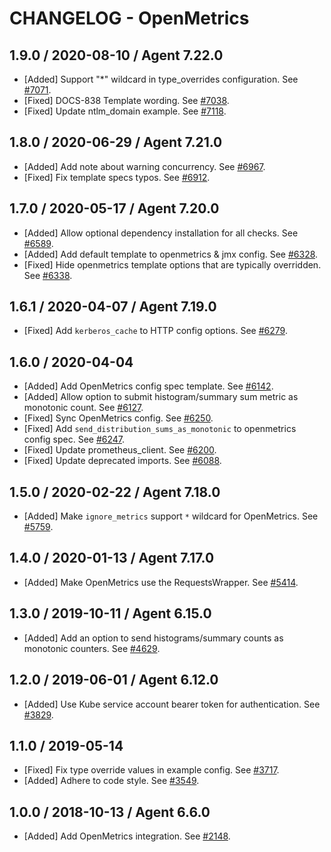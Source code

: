 # CHANGELOG - OpenMetrics

## 1.9.0 / 2020-08-10 / Agent 7.22.0

* [Added] Support "*" wildcard in type_overrides configuration. See [#7071](https://github.com/DataDog/integrations-core/pull/7071).
* [Fixed] DOCS-838 Template wording. See [#7038](https://github.com/DataDog/integrations-core/pull/7038).
* [Fixed] Update ntlm_domain example. See [#7118](https://github.com/DataDog/integrations-core/pull/7118).

## 1.8.0 / 2020-06-29 / Agent 7.21.0

* [Added] Add note about warning concurrency. See [#6967](https://github.com/DataDog/integrations-core/pull/6967).
* [Fixed] Fix template specs typos. See [#6912](https://github.com/DataDog/integrations-core/pull/6912).

## 1.7.0 / 2020-05-17 / Agent 7.20.0

* [Added] Allow optional dependency installation for all checks. See [#6589](https://github.com/DataDog/integrations-core/pull/6589).
* [Added] Add default template to openmetrics & jmx config. See [#6328](https://github.com/DataDog/integrations-core/pull/6328).
* [Fixed] Hide openmetrics template options that are typically overridden. See [#6338](https://github.com/DataDog/integrations-core/pull/6338).

## 1.6.1 / 2020-04-07 / Agent 7.19.0

* [Fixed] Add `kerberos_cache` to HTTP config options. See [#6279](https://github.com/DataDog/integrations-core/pull/6279).

## 1.6.0 / 2020-04-04

* [Added] Add OpenMetrics config spec template. See [#6142](https://github.com/DataDog/integrations-core/pull/6142).
* [Added] Allow option to submit histogram/summary sum metric as monotonic count. See [#6127](https://github.com/DataDog/integrations-core/pull/6127).
* [Fixed] Sync OpenMetrics config. See [#6250](https://github.com/DataDog/integrations-core/pull/6250).
* [Fixed] Add `send_distribution_sums_as_monotonic` to openmetrics config spec. See [#6247](https://github.com/DataDog/integrations-core/pull/6247).
* [Fixed] Update prometheus_client. See [#6200](https://github.com/DataDog/integrations-core/pull/6200).
* [Fixed] Update deprecated imports. See [#6088](https://github.com/DataDog/integrations-core/pull/6088).

## 1.5.0 / 2020-02-22 / Agent 7.18.0

* [Added] Make `ignore_metrics` support `*` wildcard for OpenMetrics. See [#5759](https://github.com/DataDog/integrations-core/pull/5759).

## 1.4.0 / 2020-01-13 / Agent 7.17.0

* [Added] Make OpenMetrics use the RequestsWrapper. See [#5414](https://github.com/DataDog/integrations-core/pull/5414).

## 1.3.0 / 2019-10-11 / Agent 6.15.0

* [Added] Add an option to send histograms/summary counts as monotonic counters. See [#4629](https://github.com/DataDog/integrations-core/pull/4629).

## 1.2.0 / 2019-06-01 / Agent 6.12.0

* [Added] Use Kube service account bearer token for authentication. See [#3829](https://github.com/DataDog/integrations-core/pull/3829).

## 1.1.0 / 2019-05-14

* [Fixed] Fix type override values in example config. See [#3717](https://github.com/DataDog/integrations-core/pull/3717).
* [Added] Adhere to code style. See [#3549](https://github.com/DataDog/integrations-core/pull/3549).

## 1.0.0 / 2018-10-13 / Agent 6.6.0

* [Added] Add OpenMetrics integration. See [#2148][1].

[1]: https://github.com/DataDog/integrations-core/pull/2148
